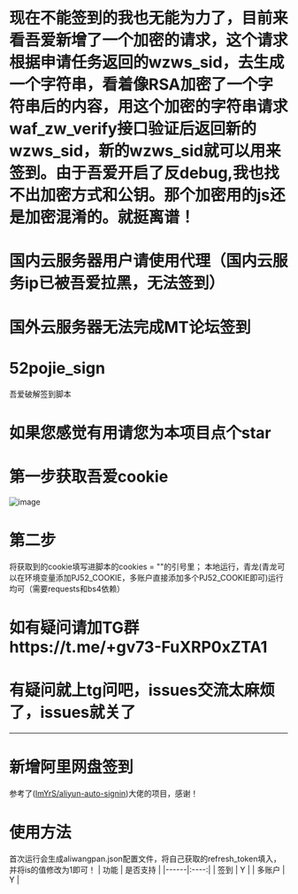 # 现在不能签到的我也无能为力了，目前来看吾爱新增了一个加密的请求，这个请求根据申请任务返回的wzws_sid，去生成一个字符串，看着像RSA加密了一个字符串后的内容，用这个加密的字符串请求waf_zw_verify接口验证后返回新的wzws_sid，新的wzws_sid就可以用来签到。由于吾爱开启了反debug,我也找不出加密方式和公钥。那个加密用的js还是加密混淆的。就挺离谱！
# 国内云服务器用户请使用代理（国内云服务ip已被吾爱拉黑，无法签到）
# 国外云服务器无法完成MT论坛签到
# 52pojie_sign
吾爱破解签到脚本
# 如果您感觉有用请您为本项目点个star
# 第一步获取吾爱cookie
![image](https://user-images.githubusercontent.com/104408988/215322514-71589c11-1454-4db1-acf5-3d0066c8334b.png)
# 第二步
将获取到的cookie填写进脚本的cookies = ""的引号里；
本地运行，青龙(青龙可以在环境变量添加PJ52_COOKIE，多账户直接添加多个PJ52_COOKIE即可)运行均可（需要requests和bs4依赖）
# 如有疑问请加TG群https://t.me/+gv73-FuXRP0xZTA1
# 有疑问就上tg问吧，issues交流太麻烦了，issues就关了
------------------------------------------------------
# 新增阿里网盘签到
参考了([ImYrS/aliyun-auto-signin](https://github.com/ImYrS/aliyun-auto-signin))大佬的项目，感谢！
# 使用方法
首次运行会生成aliwangpan.json配置文件，将自己获取的refresh_token填入，并将is的值修改为1即可！
| 功能   | 是否支持 |
|------|:----:|
| 签到   |  Y   |
| 多账户  |  Y   |
